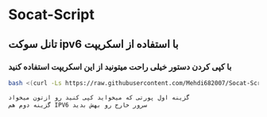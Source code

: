# Socat-Script
## تانل سوکت ipv6 با استفاده از اسکریپت 
### با کپی کردن دستور خیلی راحت میتونید از این اسکریپت استفاده کنید
```bash
bash <(curl -Ls https://raw.githubusercontent.com/Mehdi682007/Socat-Script/main/setup-socat.sh)

گزینه اول پورتی که میخواید کپی کنید رو ازتون میخواد
گزینه دوم هم IPV6 سرور خارج رو بهش بدید
